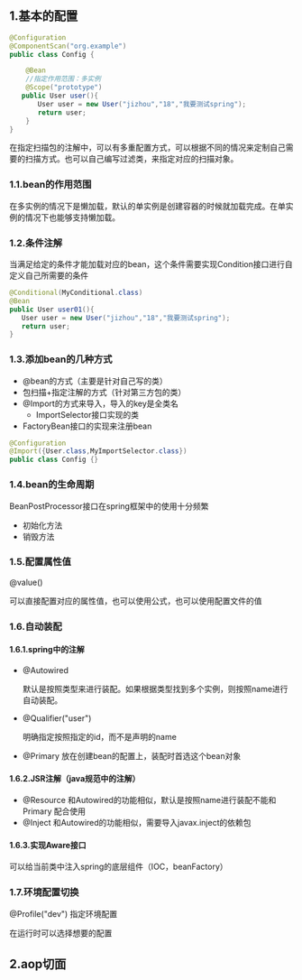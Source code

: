 ## 1.基本的配置

```java
@Configuration
@ComponentScan("org.example")
public class Config {

    @Bean
    //指定作用范围：多实例
    @Scope("prototype")
   public User user(){
       User user = new User("jizhou","18","我要测试spring");
       return user;
    }
}
```

在指定扫描包的注解中，可以有多重配置方式，可以根据不同的情况来定制自己需要的扫描方式。也可以自己编写过滤类，来指定对应的扫描对象。

### 1.1.bean的作用范围

在多实例的情况下是懒加载，默认的单实例是创建容器的时候就加载完成。在单实例的情况下也能够支持懒加载。

### 1.2.条件注解

当满足给定的条件才能加载对应的bean，这个条件需要实现Condition接口进行自定义自己所需要的条件

```java
@Conditional(MyConditional.class)
@Bean
public User user01(){
   User user = new User("jizhou","18","我要测试spring");
   return user;
}
```

### 1.3.添加bean的几种方式

- @bean的方式（主要是针对自己写的类）
- 包扫描+指定注解的方式（针对第三方包的类）
- @Import的方式来导入，导入的key是全类名
  - ImportSelector接口实现的类	
- FactoryBean接口的实现来注册bean

```java
@Configuration
@Import({User.class,MyImportSelector.class})
public class Config {}
```

### 1.4.bean的生命周期

BeanPostProcessor接口在spring框架中的使用十分频繁

- 初始化方法
- 销毁方法

### 1.5.配置属性值

@value()

可以直接配置对应的属性值，也可以使用公式，也可以使用配置文件的值

### 1.6.自动装配

#### 1.6.1.spring中的注解

- @Autowired

  默认是按照类型来进行装配。如果根据类型找到多个实例，则按照name进行自动装配。

- @Qualifier("user")

  明确指定按照指定的id，而不是声明的name

- @Primary  放在创建bean的配置上，装配时首选这个bean对象

#### 1.6.2.JSR注解（java规范中的注解）

- @Resource  和Autowired的功能相似，默认是按照name进行装配不能和Primary  配合使用
- @Inject 和Autowired的功能相似，需要导入javax.inject的依赖包

#### 1.6.3.实现Aware接口

可以给当前类中注入spring的底层组件（IOC，beanFactory）

### 1.7.环境配置切换

@Profile("dev") 指定环境配置

在运行时可以选择想要的配置

## 2.aop切面





